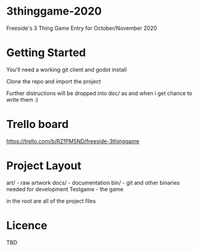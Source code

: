 # 3thinggame-2020
Freeside's 3 Thing Game Entry for October/November 2020

# Getting Started

You'll need a working git client and godot install

Clone the repo and import the project

Further distructions will be dropped into doc/ as and when i get chance to write them :)

# Trello board

https://trello.com/b/RZfPM5ND/freeside-3thinggame

# Project Layout

art/ - raw artwork
docs/ - documentation
bin/ - git and other binaries needed for development
Testgame - the game

in the root are all of the project files

# Licence

TBD

